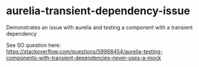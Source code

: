 # aurelia-transient-dependency-issue
Demonstrates an issue with aurelia and testing a component with a transient dependency

See SO question here: https://stackoverflow.com/questions/59968454/aurelia-testing-components-with-transient-dependencies-never-uses-a-mock
